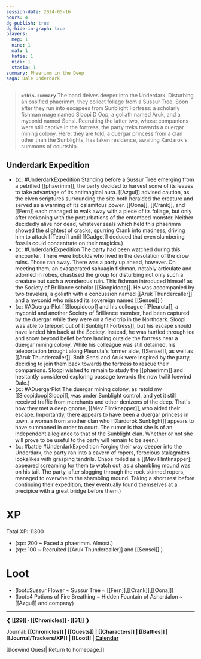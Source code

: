 ```yaml
---
session-date: 2024-05-16
hours: 4
dg-publish: true
dg-hide-in-graph: true
players:
  meg: 1
  nino: 1
  mat: 1
  katie: 1
  nick: 1
  stasia: 1
summary: Phaerimm in the Deep
saga: Dale Underdark
---
```


> **`=this.summary`**
> The band delves deeper into the Underdark. Disturbing an ossified phaerimm, they collect foliage from a Sussur Tree. Soon after they run into escapees from Sunblight Fortress: a scholarly fishman mage named Sloopi D Oop, a goliath named Aruk, and a myconid named Sensi. Recruiting the latter two, whose companions were still captive in the fortress, the party treks towards a duergar mining colony. Here, they are told, a duergar princess from a clan other than the Sunblights, has taken residence, awaiting Xardarok's summons of courtship.

## Underdark Expedition
- (x:: #UnderdarkExpedition  Standing before a Sussur Tree emerging from a petrified [[phaerimm]], the party decided to harvest some of its leaves to take advantage of its antimagical aura. [[Azgul]] advised caution, as the elven scriptures surrounding the site both heralded the creature and served as a warning of its calamitous power. [[Oona]], [[Crank]], and [[Fern]] each managed to walk away with a piece of its foliage, but only after reckoning with the perturbations of the entombed monster. Neither decidedly alive nor dead, whatever seals which held this phaerimm showed the slightest of cracks, spurring Crank into madness, driving him to attack [[Tetro]] until [[Gadget]] deduced that even slumbering fossils could concentrate on their magicks.) 
- (x:: #UnderdarkExpedition The party had been watched during this encounter. There were kobolds who lived in the desolation of the drow ruins. Those ran away. There was a party up ahead, however. On meeting them, an exasperated sahuagin fishman, notably articulate and adorned in robes, chastised the group for disturbing not only such a creature but such a wonderous ruin. This fishman introduced himself as the Society of Brilliance scholar [[Sloopidoop]]. He was accompanied by two travelers, a goliath with a concussion named [[Aruk Thundercaller]] and a myconid who missed its sovereign named [[Sensei]].)
- (x:: #ADuergarPlot [[Sloopidoop]] and his colleague [[Pleuruta]], a myconid and another Society of Brilliance member, had been captured by the duergar while they were on a field trip in the Northdark. Sloopi was able to teleport out of [[Sunblight Fortress]], but his escape should have landed him back at the Society. Instead, he was hurtled through ice and snow beyond belief before landing outside the fortress near a duergar mining colony. While his colleague was still detained, his teleportation brought along Pleuruta's former aide, [[Sensei]], as well as [[Aruk Thundercaller]]. Both Sensi and Aruk were inspired by the party, deciding to join them back towards the fortress to rescue their companions. Sloopi wished to remain to study the [[phaerimm]] and hesitantly considered exploring passage towards the now twilit Icewind Dale.)
- (x:: #ADuergarPlot The duergar mining colony, as retold my [[Sloopidoop|Sloopi]], was under Sunblight control, and yet it still received traffic from merchants and other denizens of the deep. That's how they met a deep gnome, [[Mev Flintknapper]], who aided their escape. Importantly, there appears to have been a duergar princess in town, a woman from another clan who [[Xardorok Sunblight]] appears to have summoned in order to court. The rumor is that she is of an independent allegiance to that of the Sunblight clan. Whether or not she will prove to be useful to the party will remain to be seen.)
- (x:: #battle #UnderdarkExpedition Forging their way deeper into the Underdark, the party ran into a cavern of ropers, ferocious stalagmites lookalikes with grasping tendrils. Chaos roiled as a [[Mev Flintknapper]] appeared screaming for them to watch out, as a shambling mound was on his tail. The party, after slogging through the rock skinned ropers, managed to overwhelm the shambling mound. Taking a short rest before continuing their expedition, they eventually found themselves at a precipice with a great bridge before them.)

# XP
Total XP: 11300
- (xp:: 200 ~ Faced a phaerimm. Almost.)
- (xp:: 100 ~ Recruited [[Aruk Thundercaller]] and [[Sensei]].)

# Loot
- (loot::Sussur Flower ~ Sussur Tree ~ [[Fern]],[[Crank]],[[Oona]])
- (loot::4 Potions of Fire Breathing ~ Hidden Fountain of Ashardalon ~ [[Azgul]] and company)


---
**❮ [[29]] · [[Chronicles]] ·  [[31]] ❯**

Journal: **[[Chronicles]] | [[Quests]] |  [[Characters]] | [[Battles]] | [[Journal/Trackers/XP]] | [[Loot]] | [Calendar](https://app.fantasy-calendar.com/calendars/38f9e3f5098bac1f655a4fb4241f35eb)**

[[Icewind Quest| Return to homepage.]]
